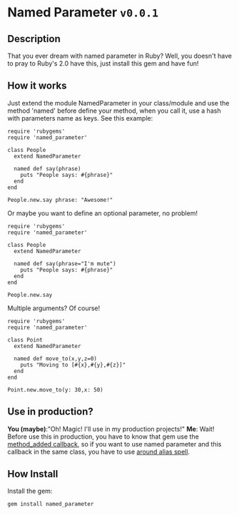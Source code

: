# Named Parameter `v0.0.1`

## Description
That you ever dream with named parameter in Ruby? Well, you doesn't have to pray to
Ruby's 2.0 have this, just install this gem and have fun!

## How it works
Just extend the module NamedParameter in your class/module and use the method 'named'
before define your method, when you call it, use a hash with parameters name as keys.
See this example:

    require 'rubygems'
    require 'named_parameter'
     
    class People
      extend NamedParameter
      
      named def say(phrase)
        puts "People says: #{phrase}"
      end
    end
    
    People.new.say phrase: "Awesome!"

Or maybe you want to define an optional parameter, no problem!

    require 'rubygems'
    require 'named_parameter'
     
    class People
      extend NamedParameter
      
      named def say(phrase="I'm mute")
        puts "People says: #{phrase}"
      end
    end
    
    People.new.say

Multiple arguments? Of course!

    require 'rubygems'
    require 'named_parameter'
     
    class Point
      extend NamedParameter
      
      named def move_to(x,y,z=0)
        puts "Moving to [#{x},#{y},#{z}]"
      end
    end
    
    Point.new.move_to(y: 30,x: 50)

## Use in production?
**You (maybe)**:"Oh! Magic! I'll use in my production projects!"
**Me**: Wait! Before use this in production, you have to know that gem
use the [method_added callback](http://ruby-doc.org/core/classes/Module.html#M000460), so if you want to use named parameter
and this callback in the same class, you have to use [around alias spell](https://gist.github.com/534772#file_around_alias.rb).

## How Install
Install the gem:

    gem install named_parameter
